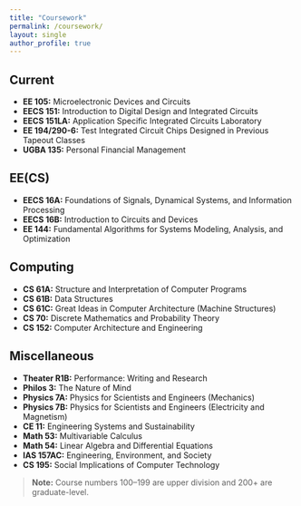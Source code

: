 ```yaml
---
title: "Coursework"
permalink: /coursework/
layout: single
author_profile: true
---
```


<!-- inline page-scoped CSS -->
<style>

  /* tighten H1→H2 gap */
  article.page__body h1.page-title { margin-bottom: 0.1em !important; }

  /* tighten above/below H2 (your “Current”, etc.) */
  article.page__body h2 {
    margin-top:    0.4em !important;
    margin-bottom: 0.2em !important;
    font-size:     1.1em !important;
  }

  /* list spacing */
  article.page__body ul {
    margin: 0.3em 0 !important;
  }
  article.page__body li {
    margin-bottom: 0.2em !important;
  }
</style>

## Current
- **EE 105:** Microelectronic Devices and Circuits  
- **EECS 151:** Introduction to Digital Design and Integrated Circuits  
- **EECS 151LA:** Application Specific Integrated Circuits Laboratory  
- **EE 194/290-6:** Test Integrated Circuit Chips Designed in Previous Tapeout Classes  
- **UGBA 135:** Personal Financial Management  

## EE(CS)
- **EECS 16A:** Foundations of Signals, Dynamical Systems, and Information Processing  
- **EECS 16B:** Introduction to Circuits and Devices  
- **EE 144:** Fundamental Algorithms for Systems Modeling, Analysis, and Optimization  

## Computing
- **CS 61A:** Structure and Interpretation of Computer Programs  
- **CS 61B:** Data Structures  
- **CS 61C:** Great Ideas in Computer Architecture (Machine Structures)  
- **CS 70:** Discrete Mathematics and Probability Theory  
- **CS 152:** Computer Architecture and Engineering  

## Miscellaneous
- **Theater R1B:** Performance: Writing and Research  
- **Philos 3:** The Nature of Mind  
- **Physics 7A:** Physics for Scientists and Engineers (Mechanics)  
- **Physics 7B:** Physics for Scientists and Engineers (Electricity and Magnetism)  
- **CE 11:** Engineering Systems and Sustainability  
- **Math 53:** Multivariable Calculus  
- **Math 54:** Linear Algebra and Differential Equations  
- **IAS 157AC:** Engineering, Environment, and Society  
- **CS 195:** Social Implications of Computer Technology  

> **Note:** Course numbers 100–199 are upper division and 200+ are graduate-level.
